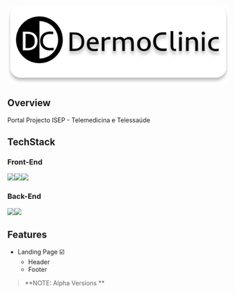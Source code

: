 <p align="center"><img src="https://github.com/mr-p-oliveira/DermoClinic/blob/master/images/Logo2.svg"></p>

## Overview
Portal Projecto ISEP - Telemedicina e Telessaúde 

## TechStack
### Front-End
<img src="https://img.shields.io/badge/HTML5-E34F26?style=for-the-badge&logo=html5&logoColor=white"><img src="https://img.shields.io/badge/CSS-239120?&style=for-the-badge&logo=css3&logoColor=white"><img src="https://img.shields.io/badge/Bootstrap-563D7C?style=for-the-badge&logo=bootstrap&logoColor=white">
### Back-End
<img src="https://img.shields.io/badge/MySQL-005C84?style=for-the-badge&logo=mysql&logoColor=white"><img src="https://img.shields.io/badge/PHP-777BB4?style=for-the-badge&logo=php&logoColor=white">

## Features

- Landing Page ☑️
  - Header
  - Footer
> **NOTE:  Alpha Versions  **

